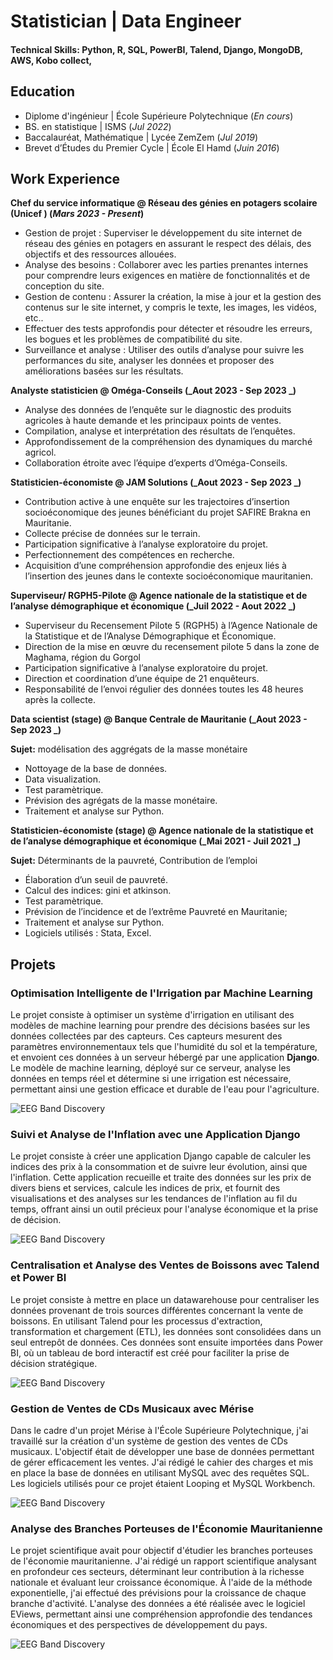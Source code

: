 # Statistician | Data Engineer

#### Technical Skills: Python, R, SQL, PowerBI, Talend, Django, MongoDB, AWS, Kobo collect, 

## Education
- Diplome d'ingénieur | École Supérieure Polytechnique (_En cours_)								       		
- BS. en statistique	|  ISMS (_Jul 2022_)	 			        		
- Baccalauréat,  Mathématique |  Lycée ZemZem  (_Jul 2019_)
- Brevet d’Études du Premier Cycle |   École El Hamd (_Juin 2016_)

## Work Experience
**Chef du service informatique @ Réseau des génies en potagers scolaire (Unicef ) (_Mars 2023 - Present_)**
-  Gestion de projet : Superviser le développement du site internet de réseau des génies en potagers en assurant le respect des délais, des objectifs et des ressources allouées.
- Analyse des besoins : Collaborer avec les parties prenantes internes pour comprendre leurs exigences en matière de fonctionnalités et de conception du site.
- Gestion de contenu : Assurer la création, la mise à jour et la gestion des contenus sur le site internet, y compris le texte, les images, les vidéos, etc..
- Effectuer des tests approfondis pour détecter et résoudre les erreurs, les bogues et les problèmes de compatibilité du site.
- Surveillance et analyse : Utiliser des outils d’analyse pour suivre les performances du site, analyser les données et proposer des améliorations basées sur les résultats.

**Analyste statisticien @ Oméga-Conseils (_Aout 2023 - Sep 2023 _)**
- Analyse des données de l’enquête sur le diagnostic des produits agricoles à haute demande et les principaux points de ventes.
- Compilation, analyse et interprétation des résultats de l’enquêtes.
- Approfondissement de la compréhension des dynamiques du marché agricol.
- Collaboration étroite avec l’équipe d’experts d’Oméga-Conseils.


**Statisticien-économiste @ JAM Solutions (_Aout 2023 - Sep 2023 _)**
- Contribution active à une enquête sur les trajectoires d’insertion socioéconomique des jeunes bénéficiant du projet SAFIRE Brakna en Mauritanie.
- Collecte précise de données sur le terrain.
- Participation significative à l’analyse exploratoire du projet.
- Perfectionnement des compétences en recherche.
- Acquisition d’une compréhension approfondie des enjeux liés à l’insertion des jeunes dans le contexte socioéconomique mauritanien.


**Superviseur/ RGPH5-Pilote @ Agence nationale de la statistique et de l’analyse démographique et économique (_Juil 2022 - Aout 2022 _)**
- Superviseur du Recensement Pilote 5 (RGPH5) à l’Agence Nationale de la Statistique et de l’Analyse Démographique et Économique.
- Direction de la mise en œuvre du recensement pilote 5 dans la zone de Maghama, région du Gorgol
- Participation significative à l’analyse exploratoire du projet.
- Direction et coordination d’une équipe de 21 enquêteurs.
- Responsabilité de l’envoi régulier des données toutes les 48 heures après la collecte.


**Data scientist (stage) @ Banque Centrale de Mauritanie (_Aout 2023 - Sep 2023 _)**

**Sujet:** modélisation des aggrégats de la masse monétaire

- Nottoyage de la base de données.
- Data visualization.
- Test paramètrique.
- Prévision des agrégats de la masse monétaire.
- Traitement et analyse sur Python.


**Statisticien-économiste (stage)  @ Agence nationale de la statistique et de l’analyse démographique et économique  (_Mai 2021 - Juil 2021 _)**

**Sujet:**  Déterminants de la pauvreté, Contribution de l’emploi

- Élaboration d’un seuil de pauvreté.
- Calcul des indices: gini et atkinson.
- Test paramètrique.
- Prévision de l’incidence et de l’extrême Pauvreté en Mauritanie;
- Traitement et analyse sur Python.
- Logiciels utilisés : Stata, Excel.

## Projets

### Optimisation Intelligente de l'Irrigation par Machine Learning
Le projet consiste à optimiser un système d'irrigation en utilisant des modèles de machine learning pour prendre des décisions basées sur les données collectées par des capteurs. Ces capteurs mesurent des paramètres environnementaux tels que l'humidité du sol et la température, et envoient ces données à un serveur hébergé par une application **Django**. Le modèle de machine learning, déployé sur ce serveur, analyse les données en temps réel et détermine si une irrigation est nécessaire, permettant ainsi une gestion efficace et durable de l'eau pour l'agriculture.

![EEG Band Discovery](/assets/img/ss.jpeg)

### Suivi et Analyse de l'Inflation avec une Application Django
Le projet consiste à créer une application Django capable de calculer les indices des prix à la consommation et de suivre leur évolution, ainsi que l'inflation. Cette application recueille et traite des données sur les prix de divers biens et services, calcule les indices de prix, et fournit des visualisations et des analyses sur les tendances de l'inflation au fil du temps, offrant ainsi un outil précieux pour l'analyse économique et la prise de décision.

![EEG Band Discovery](/assets/img/kk.jpeg)

### Centralisation et Analyse des Ventes de Boissons avec Talend et Power BI
Le projet consiste à mettre en place un datawarehouse pour centraliser les données provenant de trois sources différentes concernant la vente de boissons. En utilisant Talend pour les processus d'extraction, transformation et chargement (ETL), les données sont consolidées dans un seul entrepôt de données. Ces données sont ensuite importées dans Power BI, où un tableau de bord interactif est créé pour faciliter la prise de décision stratégique.

![EEG Band Discovery](/assets/img/mm.jpeg)


### Gestion de Ventes de CDs Musicaux avec Mérise
Dans le cadre d'un projet Mérise à l'École Supérieure Polytechnique, j'ai travaillé sur la création d'un système de gestion des ventes de CDs musicaux. L'objectif était de développer une base de données permettant de gérer efficacement les ventes. J'ai rédigé le cahier des charges et mis en place la base de données en utilisant MySQL avec des requêtes SQL. Les logiciels utilisés pour ce projet étaient Looping et MySQL Workbench.

![EEG Band Discovery](/assets/img/hh.jpeg)


### Analyse des Branches Porteuses de l'Économie Mauritanienne
Le projet scientifique avait pour objectif d'étudier les branches porteuses de l'économie mauritanienne. J'ai rédigé un rapport scientifique analysant en profondeur ces secteurs, déterminant leur contribution à la richesse nationale et évaluant leur croissance économique. À l'aide de la méthode exponentielle, j'ai effectué des prévisions pour la croissance de chaque branche d'activité. L'analyse des données a été réalisée avec le logiciel EViews, permettant ainsi une compréhension approfondie des tendances économiques et des perspectives de développement du pays.

![EEG Band Discovery](/assets/img/ff.jpeg)

